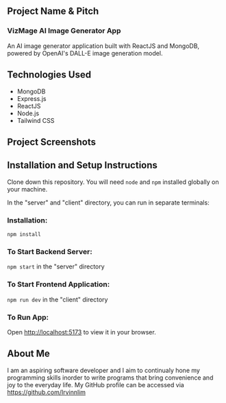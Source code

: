 ## Project Name & Pitch

### VizMage AI Image Generator App

An AI image generator application built with ReactJS and MongoDB, powered by OpenAI's DALL-E image generation model. 

## Technologies Used

- MongoDB
- Express.js
- ReactJS
- Node.js
- Tailwind CSS

## Project Screenshots

## Installation and Setup Instructions

Clone down this repository. You will need `node` and `npm` installed globally on your machine.  

In the "server" and "client" directory, you can run in separate terminals:

### Installation:

`npm install`

### To Start Backend Server:

`npm start` in the "server" directory

### To Start Frontend Application:

`npm run dev` in the "client" directory

### To Run App:
Open [http://localhost:5173](http://localhost:5173) to view it in your browser.

## About Me

I am an aspiring software developer and I aim to continualy hone my programming skills inorder to write programs that bring convenience and joy to the everyday life. My GitHub profile can be accessed via https://github.com/Irvinnlim

